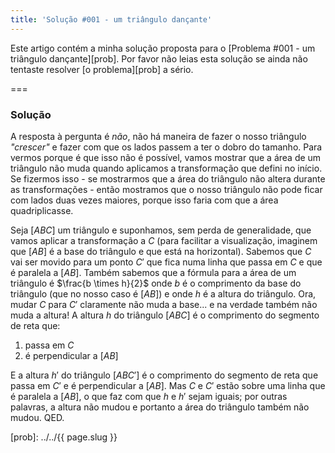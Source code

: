 ```yaml
---
title: 'Solução #001 - um triângulo dançante'
---
```


Este artigo contém a minha solução proposta para o [Problema #001 - um triângulo dançante][prob]. Por favor não leias esta solução se ainda não tentaste resolver [o problema][prob] a sério.

===

### Solução

A resposta à pergunta é _não_, não há maneira de fazer o nosso triângulo _"crescer"_ e fazer com que os lados passem a ter o dobro do tamanho. Para vermos porque é que isso não é possível, vamos mostrar que a área de um triângulo não muda quando aplicamos a transformação que defini no início. Se fizermos isso - se mostrarmos que a área do triângulo não altera durante as transformações - então mostramos que o nosso triângulo não pode ficar com lados duas vezes maiores, porque isso faria com que a área quadriplicasse.

Seja $[ABC]$ um triângulo e suponhamos, sem perda de generalidade, que vamos aplicar a transformação a $C$ (para facilitar a visualização, imaginem que $[AB]$ é a base do triângulo e que está na horizontal). Sabemos que $C$ vai ser movido para um ponto $C'$ que fica numa linha que passa em $C$ e que é paralela a $[AB]$. Também sabemos que a fórmula para a área de um triângulo é $\frac{b \times h}{2}$ onde $b$ é o comprimento da base do triângulo (que no nosso caso é $[AB]$) e onde $h$ é a altura do triângulo. Ora, mudar $C$ para $C'$ claramente não muda a base... e na verdade também não muda a altura! A altura $h$ do triângulo $[ABC]$ é o comprimento do segmento de reta que:
 1. passa em $C$
 2. é perpendicular a $[AB]$
 
E a altura $h'$ do triângulo $[ABC']$ é o comprimento do segmento de reta que passa em $C'$ e é perpendicular a $[AB]$. Mas $C$ e $C'$ estão sobre uma linha que é paralela a $[AB]$, o que faz com que $h$ e $h'$ sejam iguais; por outras palavras, a altura não mudou e portanto a área do triângulo também não mudou. QED.

[prob]: ../../{{ page.slug }}
